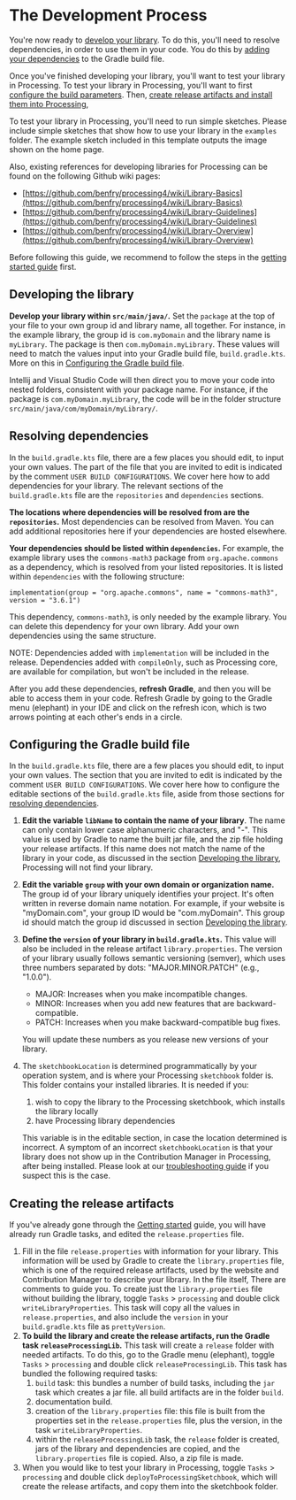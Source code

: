 # The Development Process

You're now ready to [develop your library](#developing-the-library). To do this, you'll need to resolve dependencies,
in order to use them in your code. You do this by [adding your dependencies](#resolving-dependencies) 
to the Gradle build file.

Once you've finished developing your library, you'll want to test your library in Processing.
To test your library in Processing, you'll want to first 
[configure the build parameters](#configuring-the-gradle-build-file).
Then, [create release artifacts and install them into Processing](#creating-the-release-artifacts),

To test your library in Processing, you'll need to run simple sketches. Please include simple 
sketches that show how to use your library in the `examples` folder. The example sketch included
in this template outputs the image shown on the home page.

Also, existing references for developing libraries for Processing can be found on the following Github wiki pages:

- [https://github.com/benfry/processing4/wiki/Library-Basics](https://github.com/benfry/processing4/wiki/Library-Basics)
- [https://github.com/benfry/processing4/wiki/Library-Guidelines](https://github.com/benfry/processing4/wiki/Library-Guidelines)
- [https://github.com/benfry/processing4/wiki/Library-Overview](https://github.com/benfry/processing4/wiki/Library-Overview)

Before following this guide, we recommend to follow the steps in the [getting started guide](getting-started.md)
first.


## Developing the library
**Develop your library within `src/main/java/`.** Set the `package` at the top of your file to your
own group id and library name, all together. For instance, in the example library, the group id is
`com.myDomain` and the library name is `myLibrary`. The package is then `com.myDomain.myLibrary`.
These values will need to match the values input into your Gradle build file, `build.gradle.kts`.
More on this in [Configuring the Gradle build file](#configuring-the-gradle-build-file).

Intellij and Visual Studio Code will then direct you to move your code into nested folders, consistent
with your package name. For instance, if the package is `com.myDomain.myLibrary`, the code will
be in the folder structure `src/main/java/com/myDomain/myLibrary/`.


## Resolving dependencies
In the `build.gradle.kts` file, there are a few places you should edit, to input your own values.
The part of the file that you are invited to edit is indicated by the comment 
`USER BUILD CONFIGURATIONS`. We cover here how to add dependencies for your library. The relevant
sections of the `build.gradle.kts` file are the `repositories` and `dependencies` sections.

**The locations where dependencies will be resolved from are the `repositories`.** Most
dependencies can be resolved from Maven. You can add additional repositories here if
your dependencies are hosted elsewhere. 

**Your dependencies should be listed within `dependencies`.** For example, the example library
uses the `commons-math3` package from `org.apache.commons` as a dependency, which is resolved
from your listed repositories. It is listed within `dependencies` with the following structure:

```
implementation(group = "org.apache.commons", name = "commons-math3", version = "3.6.1")
```

This dependency, `commons-math3`, is only needed by the example library. 
You can delete this dependency for your own library. 
Add your own dependencies using the same structure.

NOTE: Dependencies added with `implementation` will be included in the release. Dependencies
added with `compileOnly`, such as Processing core, are available for compilation, but won't
be included in the release.

After you add these dependencies, **refresh Gradle**, and then you will be able to access them
in your code. Refresh Gradle by going to the Gradle menu (elephant) in your IDE
and click on the refresh icon, which is two arrows pointing at each other's ends in a circle.


## Configuring the Gradle build file
In the `build.gradle.kts` file, there are a few places you should edit, to input your own values.
The section that you are invited to edit is indicated by the comment `USER BUILD CONFIGURATIONS`.
We cover here how to configure the editable sections of the `build.gradle.kts` file, aside from
those sections for [resolving dependencies](#resolving-dependencies).

1. **Edit the variable `libName` to contain the name of your library**. The name can only contain
   lower case alphanumeric characters, and "-". 
   This value is used by Gradle to name the built jar file, and the zip file holding
   your release artifacts. If this name does not match the name of the library in your code, 
   as discussed in the section [Developing the library](#developing-the-library),
   Processing will not find your library.
2. **Edit the variable `group` with your own domain or organization name.** The group id 
   of your library uniquely identifies your project. It's often written in reverse domain name 
   notation. For example, if your website is "myDomain.com", your group ID would be 
   "com.myDomain". This group id should match the group id discussed in 
   section [Developing the library](#developing-the-library).
3. **Define the `version` of your library in `build.gradle.kts`.** This value will also be
   included in the release artifact `library.properties`. The version of your library usually 
   follows semantic versioning (semver), which uses three numbers separated by dots: 
   "MAJOR.MINOR.PATCH" (e.g., "1.0.0").

    - MAJOR: Increases when you make incompatible changes.
    - MINOR: Increases when you add new features that are backward-compatible.
    - PATCH: Increases when you make backward-compatible bug fixes.
   
   You will update these numbers as you release new versions of your library.

4. The `sketchbookLocation` is determined programmatically by your operation system, and is
   where your Processing `sketchbook` folder is. This folder contains your installed libraries.
   It is needed if you:

    1. wish to copy the library to the Processing sketchbook, which installs the library locally
    2. have Processing library dependencies
   
   This variable is in the editable section, in case the location determined is incorrect. A 
   symptom of an incorrect `sketchbookLocation` is that your library does not show up in the
   Contribution Manager in Processing, after being installed. Please look at our 
   [troubleshooting guide](troubleshooting.md) if you suspect this is the case.


## Creating the release artifacts
If you've already gone through the [Getting started](getting-started.md#first-steps) guide, you will have
already run Gradle tasks, and edited the `release.properties` file.

1. Fill in the file `release.properties` with information for your library. This information will be
   used by Gradle to create the `library.properties` file, which is one of the required release 
   artifacts, used by the website and Contribution Manager to describe your library. In the file itself,
   There are comments to guide you. To create just the `library.properties` file without building the
   library, toggle `Tasks` > `processing` and double click `writeLibraryProperties`. This task will
   copy all the values in `release.properties`, and also include the `version` in your `build.gradle.kts`
   file as `prettyVersion`.
2. **To build the library and create the release artifacts, run the Gradle task `releaseProcessingLib`.**
   This task will create a `release` folder with needed artifacts. To do this, go to the Gradle menu 
   (elephant), toggle `Tasks` > `processing` and double click `releaseProcessingLib`. This task 
   has bundled the following required tasks:
    1. `build` task: this bundles a number of build tasks, including the `jar` task which creates a
      jar file. all build artifacts are in the folder `build`.
    2. documentation build.
    3. creation of the `library.properties` file: this file is built from the properties set in the
      `release.properties` file, plus the version, in the task `writeLibraryProperties`.
    4. within the `releaseProcessingLib` task, the `release` folder is created, jars of the library and
      dependencies are copied, and the `library.properties` file is copied. Also, a zip file is made.
3. When you would like to test your library in Processing, toggle `Tasks` > `processing` and double click
   `deployToProcessingSketchbook`, which will create the release artifacts, and copy them into the 
   sketchbook folder.

